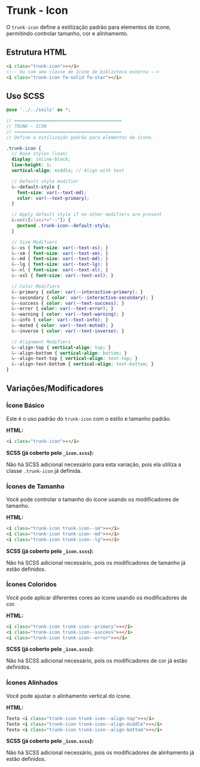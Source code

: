 # Trunk - Icon

O `trunk-icon` define a estilização padrão para elementos de ícone, permitindo controlar tamanho, cor e alinhamento.

## Estrutura HTML

```html
<i class="trunk-icon">⭐</i>
<!-- Ou com uma classe de ícone de biblioteca externa -->
<i class="trunk-icon fa-solid fa-star"></i>
```

## Uso SCSS

```scss
@use '../../soils' as *;

// ========================================
// TRUNK — ICON
// ========================================
// Define a estilização padrão para elementos de ícone.

.trunk-icon {
  // Base styles (lean)
  display: inline-block;
  line-height: 1;
  vertical-align: middle; // Align with text

  // Default style modifier
  &--default-style {
    font-size: var(--text-md);
    color: var(--text-primary);
  }

  // Apply default style if no other modifiers are present
  &:not([class*="--"]) {
    @extend .trunk-icon--default-style;
  }

  // Size Modifiers
  &--xs { font-size: var(--text-xs); }
  &--sm { font-size: var(--text-sm); }
  &--md { font-size: var(--text-md); }
  &--lg { font-size: var(--text-lg); }
  &--xl { font-size: var(--text-xl); }
  &--xxl { font-size: var(--text-xxl); }

  // Color Modifiers
  &--primary { color: var(--interactive-primary); }
  &--secondary { color: var(--interactive-secondary); }
  &--success { color: var(--text-success); }
  &--error { color: var(--text-error); }
  &--warning { color: var(--text-warning); }
  &--info { color: var(--text-info); }
  &--muted { color: var(--text-muted); }
  &--inverse { color: var(--text-inverse); }

  // Alignment Modifiers
  &--align-top { vertical-align: top; }
  &--align-bottom { vertical-align: bottom; }
  &--align-text-top { vertical-align: text-top; }
  &--align-text-bottom { vertical-align: text-bottom; }
}
```

## Variações/Modificadores

### Ícone Básico

Este é o uso padrão do `trunk-icon` com o estilo e tamanho padrão.

**HTML:**

```html
<i class="trunk-icon">⭐</i>
```

**SCSS (já coberto pelo `_icon.scss`):**

Não há SCSS adicional necessário para esta variação, pois ela utiliza a classe `.trunk-icon` já definida.

### Ícones de Tamanho

Você pode controlar o tamanho do ícone usando os modificadores de tamanho.

**HTML:**

```html
<i class="trunk-icon trunk-icon--sm">⭐</i>
<i class="trunk-icon trunk-icon--md">⭐</i>
<i class="trunk-icon trunk-icon--lg">⭐</i>
```

**SCSS (já coberto pelo `_icon.scss`):**

Não há SCSS adicional necessário, pois os modificadores de tamanho já estão definidos.

### Ícones Coloridos

Você pode aplicar diferentes cores ao ícone usando os modificadores de cor.

**HTML:**

```html
<i class="trunk-icon trunk-icon--primary">⭐</i>
<i class="trunk-icon trunk-icon--success">⭐</i>
<i class="trunk-icon trunk-icon--error">⭐</i>
```

**SCSS (já coberto pelo `_icon.scss`):**

Não há SCSS adicional necessário, pois os modificadores de cor já estão definidos.

### Ícones Alinhados

Você pode ajustar o alinhamento vertical do ícone.

**HTML:**

```html
Texto <i class="trunk-icon trunk-icon--align-top">⭐</i>
Texto <i class="trunk-icon trunk-icon--align-middle">⭐</i>
Texto <i class="trunk-icon trunk-icon--align-bottom">⭐</i>
```

**SCSS (já coberto pelo `_icon.scss`):**

Não há SCSS adicional necessário, pois os modificadores de alinhamento já estão definidos.
